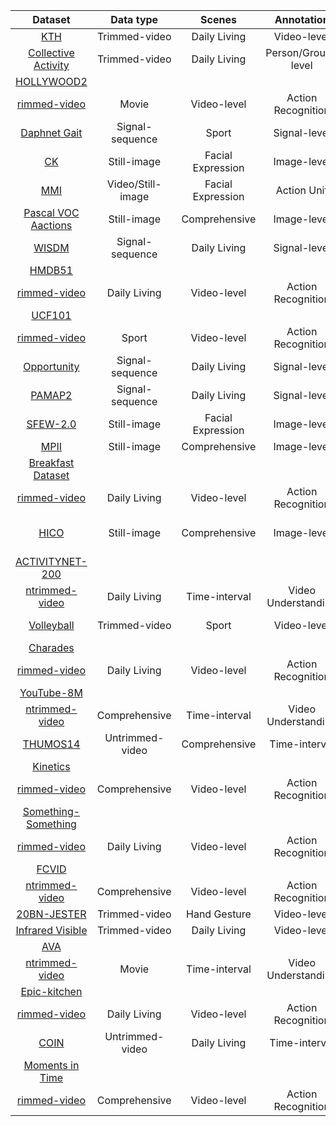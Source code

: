 |Dataset | Data type | Scenes | Annotation | Task | \#Examples/\#Classes | SOTA/benchmark  |
|:---:|:---:|:---:|:---:|:---:|:---:|:---:|
|[KTH](http://www.nada.kth.se/cvap/actions/)| Trimmed-video | Daily Living | Video-level | Action Recognition | 2391/6 | 98.9\%~\cite{al2017human} |
|[Collective Activity](http://vhosts.eecs.umich.edu/vision//activity-dataset.html)| Trimmed-video | Daily Living | Person/Group-level | \makecell{Group ActivityRecognition} | 44/5 | 91.0\%~\cite{wu2019learning} |
|[HOLLYWOOD2](https://www.di.ens.fr/~laptev/actions/hollywood2/)||
|[rimmed-video](ed-video)| Movie | Video-level | Action Recognition | 3,669/12 | 73.7\%~\cite{fernando2015modeling} |
|[Daphnet Gait](https://archive.ics.uci.edu/ml/datasets/Daphnet+Freezing+of+Gait)| Signal-sequence | Sport | Signal-level | Action Recognition | 1,917,887/2 | 94.1\%~\cite{murad2017deep}  |
|[CK](http://www.consortium.ri.cmu.edu/ckagree/)| Still-image | Facial Expression | Image-level | \makecell{Facial ExpressionRecognition} | 327/7 | 88.7\%~\cite{gacav2017greedy} |
|[MMI](https://mmifacedb.eu/)| Video/Still-image | Facial Expression | Action Unit | \makecell{Facial ExpressionRecognition} | 2900/6 | 98.6\%~\cite{burkert2015dexpression} |
|[Pascal VOC Aactions](https://www2.eecs.berkeley.edu/Research/Projects/CS/vision/shape/action/)| Still-image | Comprehensive | Image-level | Action Recognition | 11,530/20 | 90.2\%~\cite{gkioxari2015contextual} |
|[WISDM](http://www.cis.fordham.edu/wisdm/dataset.php)| Signal-sequence | Daily Living | Signal-level | Action Recognition | 1098213/6 | 98.2\%~\cite{alsheikh2016deep}  |
|[HMDB51](http://serre-lab.clps.brown.edu/resource/hmdb-a-large-human-motion-database/)||
|[rimmed-video](ed-video)| Daily Living | Video-level | Action Recognition | 6,766/51 | 82.1\%~\cite{zhu2018end} |
|[UCF101](https://www.crcv.ucf.edu/data/UCF101.php)||
|[rimmed-video](ed-video)| Sport | Video-level | Action Recognition | 13,320/101 | 98.2\%~\cite{choutas2018potion} |
|[Opportunity](https://archive.ics.uci.edu/ml/datasets/opportunity+activity+recognition)| Signal-sequence | Daily Living | Signal-level | Action Recognition | 701,366/16 | 91.8\%~\cite{li2018comparison}  |
|[PAMAP2](https://archive.ics.uci.edu/ml/datasets/pamap2+physical+activity+monitoring)| Signal-sequence | Daily Living | Signal-level | Action Recognition | 2,844,868/18 | 91.0\%~\cite{twomey2018comprehensive}  |
|[SFEW-2.0](https://cs.anu.edu.au/few/)| Still-image | Facial Expression | Image-level | \makecell{Facial ExpressionRecognition} | 1394/7 | 58.1\%~\cite{acharya2018covariance} |
|[MPII](http://human-pose.mpi-inf.mpg.de/)| Still-image | Comprehensive | Image-level | Pose Estimation | 24920/410 | 92.1\%~\cite{ke2018multi} |
|[Breakfast Dataset](http://serre-lab.clps.brown.edu/resource/breakfast-actions-dataset/)||
|[rimmed-video](ed-video)| Daily Living | Video-level | Action Recognition | 1,989/10 | 45.7\%~\cite{chang2019d3tw} |
|[HICO](http://www-personal.umich.edu/~ywchao/hico/)| Still-image | Comprehensive | Image-level | \makecell{Human-Object Interaction Recognition} | 47774/117 | 47.1\%~\cite{li2019hake} |
|[ACTIVITYNET-200](http://activity-net.org/)||
|[ntrimmed-video](mmed-video)| Daily Living | Time-interval | Video Understanding | 19,994/200 | 91.3\%~\cite{wang2017untrimmednets}  |
|[Volleyball](https://github.com/mostafa-saad/deep-activity-rec)| Trimmed-video | Sport | Video-level | \makecell{Group ActivityRecognition} | 4830/8 | 92.6\%~\cite{wu2019learning} |
|[Charades](https://allenai.org/plato/charades/)||
|[rimmed-video](ed-video)| Daily Living | Video-level | Action Recognition | 9,848/157 | 43.4\%~\cite{wu2019long} |
|[YouTube-8M](https://research.google.com/youtube8m/)||
|[ntrimmed-video](mmed-video)| Comprehensive | Time-interval | Video Understanding | 6,100,000/3862 | 85.0\%~\cite{abu2016youtube} |
|[THUMOS14](https://www.crcv.ucf.edu/THUMOS14/)| Untrimmed-video | Comprehensive | Time-interval | Video Understanding | 18404/101 | 82.2\%~\cite{wang2017untrimmednets}  |
|[Kinetics](https://deepmind.com/research/open-source/kinetics)||
|[rimmed-video](ed-video)|  Comprehensive | Video-level | Action Recognition | 300,000/700 | 82.8\%~\cite{ghadiyaram2019large} |
|[Something-Something](https://20bn.com/datasets/something-something)||
|[rimmed-video](ed-video)| Daily Living | Video-level | Action Recognition | 220,847/174 | 51.6\%~\cite{ghadiyaram2019large} |
|[FCVID](http://bigvid.fudan.edu.cn/FCVID/)||
|[ntrimmed-video](mmed-video)| Comprehensive | Video-level | Action Recognition | 91,223/239 | 77.6\%~\cite{kang2018pivot} |
|[20BN-JESTER](https://20bn.com/datasets/jester)| Trimmed-video | Hand Gesture | Video-level | Action Recognition | 148000/27 | 94.8\%~\cite{zhou2017temporalrelation} |
|[Infrared Visible](http://www.escience.cn/people/gaochenqiang/Publications.html)| Trimmed-video | Daily Living | Video-level | Action Recognition | 1200/12 | 80.2\%~\cite{wang2018pm} |
|[AVA](https://research.google.com/ava/)||
|[ntrimmed-video](mmed-video)| Movie | Time-interval | Video Understanding  | 57,600/80 | 27.2\%~\cite{wu2019long} |
|[Epic-kitchen](https://epic-kitchens.github.io/2018)||
|[rimmed-video](ed-video)| Daily Living | Video-level | Action Recognition | 432/149 | 34.5\%~\cite{ghadiyaram2019large} |
|[COIN](https://coin-dataset.github.io/)| Untrimmed-video | Daily Living | Time-interval | Video Understanding | 11827/180 | 88.0\%~\cite{tang2019coin} |
|[Moments in Time](http://moments.csail.mit.edu/)||
|[rimmed-video](ed-video)| Comprehensive | Video-level | Action Recognition | 1,000,000/339 | 32.4\%~\cite{li2019collaborative}|
